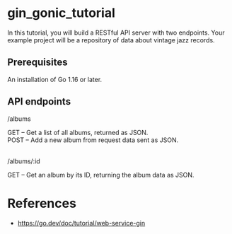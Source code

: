 # gin_gonic_tutorial
In this tutorial, you will build a RESTful API server with two endpoints. Your example project will be a repository of data about vintage jazz records.

## Prerequisites
An installation of Go 1.16 or later.

## API endpoints
/albums<br>

GET – Get a list of all albums, returned as JSON.<br>
POST – Add a new album from request data sent as JSON.<br><br>

/albums/:id<br>

GET – Get an album by its ID, returning the album data as JSON.<br>

# References
* https://go.dev/doc/tutorial/web-service-gin